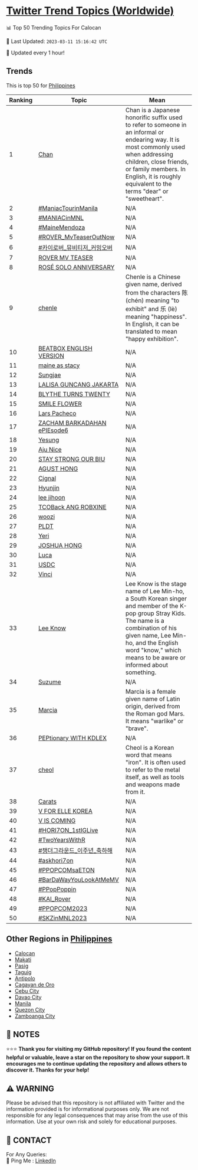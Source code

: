 [Twitter Trend Topics (Worldwide)](https://github.com/ErcinDedeoglu/Twitter-Trend-Topics)
==========


📊 Top 50 Trending Topics For Calocan

📆 Last Updated: `2023-03-11 15:16:42 UTC`

🔧 Updated every 1 hour!


## Trends

This is top 50 for [Philippines](</Philippines>)

| Ranking | Topic | Mean |
| ------- | ------------ | ------------ |
| 1 | [Chan](http://twitter.com/search?q=Chan) | Chan is a Japanese honorific suffix used to refer to someone in an informal or endearing way. It is most commonly used when addressing children, close friends, or family members. In English, it is roughly equivalent to the terms "dear" or "sweetheart". |
| 2 | [#ManiacTourinManila](http://twitter.com/search?q=%23ManiacTourinManila) | N/A |
| 3 | [#MANIACinMNL](http://twitter.com/search?q=%23MANIACinMNL) | N/A |
| 4 | [#MaineMendoza](http://twitter.com/search?q=%23MaineMendoza) | N/A |
| 5 | [#ROVER_MvTeaserOutNow](http://twitter.com/search?q=%23ROVER_MvTeaserOutNow) | N/A |
| 6 | [#카이로버_뮤비티저_커밍오버](http://twitter.com/search?q=%23%ec%b9%b4%ec%9d%b4%eb%a1%9c%eb%b2%84_%eb%ae%a4%eb%b9%84%ed%8b%b0%ec%a0%80_%ec%bb%a4%eb%b0%8d%ec%98%a4%eb%b2%84) | N/A |
| 7 | [ROVER MV TEASER](http://twitter.com/search?q=ROVER+MV+TEASER) | N/A |
| 8 | [ROSÉ SOLO ANNIVERSARY](http://twitter.com/search?q=ROS%c3%89+SOLO+ANNIVERSARY) | N/A |
| 9 | [chenle](http://twitter.com/search?q=chenle) | Chenle is a Chinese given name, derived from the characters 陈 (chén) meaning "to exhibit" and 乐 (lè) meaning "happiness". In English, it can be translated to mean "happy exhibition". |
| 10 | [BEATBOX ENGLISH VERSION](http://twitter.com/search?q=BEATBOX+ENGLISH+VERSION) | N/A |
| 11 | [maine as stacy](http://twitter.com/search?q=maine+as+stacy) | N/A |
| 12 | [Sungjae](http://twitter.com/search?q=Sungjae) | N/A |
| 13 | [LALISA GUNCANG JAKARTA](http://twitter.com/search?q=LALISA+GUNCANG+JAKARTA) | N/A |
| 14 | [BLYTHE TURNS TWENTY](http://twitter.com/search?q=BLYTHE+TURNS+TWENTY) | N/A |
| 15 | [SMILE FLOWER](http://twitter.com/search?q=SMILE+FLOWER) | N/A |
| 16 | [Lars Pacheco](http://twitter.com/search?q=Lars+Pacheco) | N/A |
| 17 | [ZACHAM BARKADAHAN ePIEsode6](http://twitter.com/search?q=ZACHAM+BARKADAHAN+ePIEsode6) | N/A |
| 18 | [Yesung](http://twitter.com/search?q=Yesung) | N/A |
| 19 | [Aju Nice](http://twitter.com/search?q=Aju+Nice) | N/A |
| 20 | [STAY STRONG OUR BIU](http://twitter.com/search?q=STAY+STRONG+OUR+BIU) | N/A |
| 21 | [AGUST HONG](http://twitter.com/search?q=AGUST+HONG) | N/A |
| 22 | [Cignal](http://twitter.com/search?q=Cignal) | N/A |
| 23 | [Hyunjin](http://twitter.com/search?q=Hyunjin) | N/A |
| 24 | [lee jihoon](http://twitter.com/search?q=lee+jihoon) | N/A |
| 25 | [TCOBack ANG ROBXINE](http://twitter.com/search?q=TCOBack+ANG+ROBXINE) | N/A |
| 26 | [woozi](http://twitter.com/search?q=woozi) | N/A |
| 27 | [PLDT](http://twitter.com/search?q=PLDT) | N/A |
| 28 | [Yeri](http://twitter.com/search?q=Yeri) | N/A |
| 29 | [JOSHUA HONG](http://twitter.com/search?q=JOSHUA+HONG) | N/A |
| 30 | [Luca](http://twitter.com/search?q=Luca) | N/A |
| 31 | [USDC](http://twitter.com/search?q=USDC) | N/A |
| 32 | [Vinci](http://twitter.com/search?q=Vinci) | N/A |
| 33 | [Lee Know](http://twitter.com/search?q=Lee+Know) | Lee Know is the stage name of Lee Min-ho, a South Korean singer and member of the K-pop group Stray Kids. The name is a combination of his given name, Lee Min-ho, and the English word "know," which means to be aware or informed about something. |
| 34 | [Suzume](http://twitter.com/search?q=Suzume) | N/A |
| 35 | [Marcia](http://twitter.com/search?q=Marcia) | Marcia is a female given name of Latin origin, derived from the Roman god Mars. It means "warlike" or "brave". |
| 36 | [PEPtionary WITH KDLEX](http://twitter.com/search?q=PEPtionary+WITH+KDLEX) | N/A |
| 37 | [cheol](http://twitter.com/search?q=cheol) | Cheol is a Korean word that means "iron". It is often used to refer to the metal itself, as well as tools and weapons made from it. |
| 38 | [Carats](http://twitter.com/search?q=Carats) | N/A |
| 39 | [V FOR ELLE KOREA](http://twitter.com/search?q=V+FOR+ELLE+KOREA) | N/A |
| 40 | [V IS COMING](http://twitter.com/search?q=V+IS+COMING) | N/A |
| 41 | [#HORI7ON_1stIGLive](http://twitter.com/search?q=%23HORI7ON_1stIGLive) | N/A |
| 42 | [#TwoYearsWithR](http://twitter.com/search?q=%23TwoYearsWithR) | N/A |
| 43 | [#챙더그라운드_이주년_축하해](http://twitter.com/search?q=%23%ec%b1%99%eb%8d%94%ea%b7%b8%eb%9d%bc%ec%9a%b4%eb%93%9c_%ec%9d%b4%ec%a3%bc%eb%85%84_%ec%b6%95%ed%95%98%ed%95%b4) | N/A |
| 44 | [#askhori7on](http://twitter.com/search?q=%23askhori7on) | N/A |
| 45 | [#PPOPCOMsaETON](http://twitter.com/search?q=%23PPOPCOMsaETON) | N/A |
| 46 | [#BarDaWayYouLookAtMeMV](http://twitter.com/search?q=%23BarDaWayYouLookAtMeMV) | N/A |
| 47 | [#PPopPoppin](http://twitter.com/search?q=%23PPopPoppin) | N/A |
| 48 | [#KAI_Rover](http://twitter.com/search?q=%23KAI_Rover) | N/A |
| 49 | [#PPOPCOM2023](http://twitter.com/search?q=%23PPOPCOM2023) | N/A |
| 50 | [#SKZinMNL2023](http://twitter.com/search?q=%23SKZinMNL2023) | N/A |



## Other Regions in [Philippines](</Philippines>)

* [Calocan](</Philippines/Calocan.md>)
* [Makati](</Philippines/Makati.md>)
* [Pasig](</Philippines/Pasig.md>)
* [Taguig](</Philippines/Taguig.md>)
* [Antipolo](</Philippines/Antipolo.md>)
* [Cagayan de Oro](</Philippines/Cagayan de Oro.md>)
* [Cebu City](</Philippines/Cebu City.md>)
* [Davao City](</Philippines/Davao City.md>)
* [Manila](</Philippines/Manila.md>)
* [Quezon City](</Philippines/Quezon City.md>)
* [Zamboanga City](</Philippines/Zamboanga City.md>)



## 📝 NOTES

⭐⭐⭐ **Thank you for visiting my GitHub repository! If you found the content helpful or valuable, leave a star on the repository to show your support. It encourages me to continue updating the repository and allows others to discover it. Thanks for your help!**


## ⚠️ WARNING

Please be advised that this repository is not affiliated with Twitter and the information provided is for informational purposes only. We are not responsible for any legal consequences that may arise from the use of this information. Use at your own risk and solely for educational purposes.


## 📨 CONTACT

 For Any Queries:  
            🏓 Ping Me : [LinkedIn](https://www.linkedin.com/in/ercindedeoglu/)
